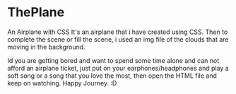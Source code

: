 # ThePlane
An Airplane with CSS
It's an airplane that i have created using CSS.
Then to complete the scene or fill the scene, i used an img file of the clouds that are moving in the background.

Id you are getting bored and want to spend some time alone and can not afford an airplane ticket, just put on your earphones/headphones and play a soft song or a song that you love the most, then open the HTML file and keep on watching.
Happy Journey. :D 
